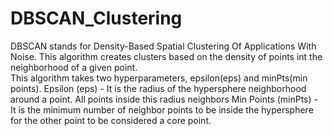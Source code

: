 # DBSCAN_Clustering
DBSCAN stands for Density-Based Spatial Clustering Of Applications With Noise. This algorithm creates clusters based on the density of points int the neighborhood of a given point.
<br>
This algorithm takes two hyperparameters, epsilon(eps) and minPts(min points). 
Epsilon (eps) - It is the radius of the hypersphere neighborhood around a point. All points inside this radius neighbors
Min Points (minPts) - It is the minimum number of neighbor points to be inside the hypersphere for the other point to be considered a core point.
